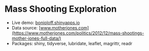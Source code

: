 # Mass Shooting Exploration

- Live demo: [bonioloff.shinyapps.io](https://bonioloff.shinyapps.io/mass_shooting_exploration/)
- Data source: [www.motherjones.com](https://www.motherjones.com/politics/2012/12/mass-shootings-mother-jones-full-data/)
- Packages: shiny, tidyverse, lubridate, leaflet, magrittr, readr

